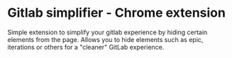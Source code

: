 # Gitlab simplifier - Chrome extension

Simple extension to simplify your gitlab experience by hiding certain elements from the page.
Allows you to hide elements such as epic, iterations or others for a "cleaner" GitLab experience.

